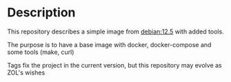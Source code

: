 # Description

This repository describes a simple image from [debian:12.5](https://hub.docker.com/_/debian/) with added tools.

The purpose is to have a base image with docker, docker-compose and some tools (make, curl)

Tags fix the project in the current version, but this repository may evolve as ZOL's wishes